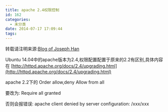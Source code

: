 ```yaml
---
title: apache 2.4权限控制
id: 162
categories:
  - 未分类
date: 2014-07-17 17:09:44
tags:
---
```


转载请注明来源:[Blog of Joseph Han](http://blog.joseph-han.net/ "Blog of Joseph Han")

Ubuntu 14.04中的apache版本为2.4,权限配置配置于原来的2.2有区别,具体内容在
[http://httpd.apache.org/docs/2.4/upgrading.html](http://httpd.apache.org/docs/2.4/upgrading.html)

apache 2.2下的
Order allow,deny
Allow from all

要改为:
Require all granted

否则会报错误:
apache client denied by server configuration: /xxx/xxx